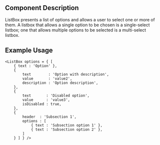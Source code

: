 ## Component Description

ListBox presents a list of options and allows a user to select one or more of
them. A listbox that allows a single option to be chosen is a single-select
listbox; one that allows multiple options to be selected is a multi-select
listbox.

## Example Usage

```
<ListBox options = { [
    { text : 'Option' },
    {
        text        : 'Option with description',
        value       : 'value2',
        description : 'Option description',
    },
    {
        text       : 'Disabled option',
        value      : 'value3',
        isDisabled : true,
    },
    {
        header  : 'Subsection 1',
        options : [
            { text : 'Subsection option 1' },
            { text : 'Subsection option 2' },
        ]
    } ] } />
```

